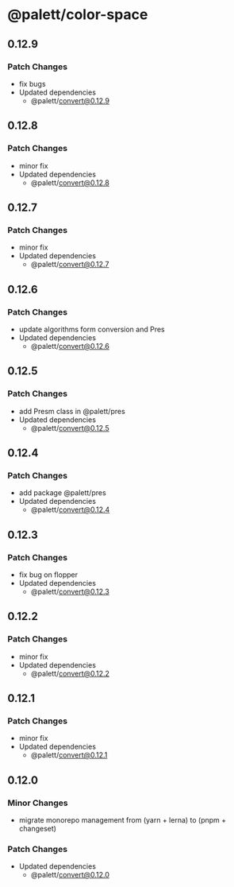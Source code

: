 # @palett/color-space

## 0.12.9

### Patch Changes

- fix bugs
- Updated dependencies
  - @palett/convert@0.12.9

## 0.12.8

### Patch Changes

- minor fix
- Updated dependencies
  - @palett/convert@0.12.8

## 0.12.7

### Patch Changes

- minor fix
- Updated dependencies
  - @palett/convert@0.12.7

## 0.12.6

### Patch Changes

- update algorithms form conversion and Pres
- Updated dependencies
  - @palett/convert@0.12.6

## 0.12.5

### Patch Changes

- add Presm class in @palett/pres
- Updated dependencies
  - @palett/convert@0.12.5

## 0.12.4

### Patch Changes

- add package @palett/pres
- Updated dependencies
  - @palett/convert@0.12.4

## 0.12.3

### Patch Changes

- fix bug on flopper
- Updated dependencies
  - @palett/convert@0.12.3

## 0.12.2

### Patch Changes

- minor fix
- Updated dependencies
  - @palett/convert@0.12.2

## 0.12.1

### Patch Changes

- minor fix
- Updated dependencies
  - @palett/convert@0.12.1

## 0.12.0

### Minor Changes

- migrate monorepo management from (yarn + lerna) to (pnpm + changeset)

### Patch Changes

- Updated dependencies
  - @palett/convert@0.12.0
